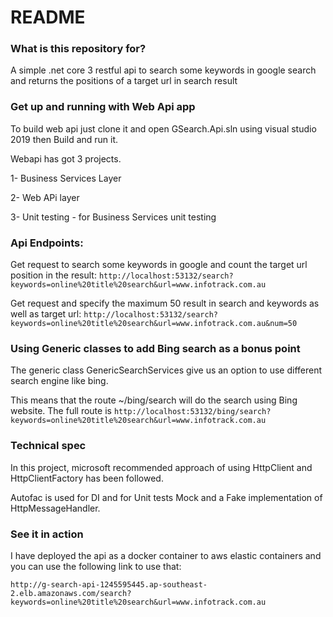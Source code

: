 # README #

### What is this repository for? ###
A simple .net core 3 restful api to search some keywords in google search and returns the positions of a target url in search result 

### Get up and running with Web Api app ###

To build web api just clone it and open GSearch.Api.sln using visual studio 2019 then Build and run it.

Webapi has got 3 projects.


1- Business Services Layer

2- Web APi layer

3- Unit testing -  for Business Services unit testing


### Api Endpoints: ###

Get request to search some keywords in google and count the target url position in the result: `http://localhost:53132/search?keywords=online%20title%20search&url=www.infotrack.com.au`

Get request and specify the maximum 50 result in search and keywords as well as target url: `http://localhost:53132/search?keywords=online%20title%20search&url=www.infotrack.com.au&num=50`

### Using Generic classes to add Bing search as a bonus point ###
The generic class GenericSearchServices<T> give us an option to use different search engine like bing. 

This means that the route ~/bing/search will do the search using Bing website. The full route is `http://localhost:53132/bing/search?keywords=online%20title%20search&url=www.infotrack.com.au`

### Technical spec ###

In this project, microsoft recommended approach of using HttpClient and HttpClientFactory has been followed.

Autofac is used for DI and for Unit tests Mock and a Fake implementation of HttpMessageHandler. 



### See it in action ###
I have deployed the api as a docker container to aws elastic containers and you can use the following link to use that:


`http://g-search-api-1245595445.ap-southeast-2.elb.amazonaws.com/search?keywords=online%20title%20search&url=www.infotrack.com.au`


